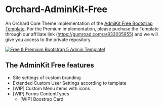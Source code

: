 # Orchard-AdminKit-Free
An Orchard Core Theme implementation of the [AdmiKit Free Bootstrap Template](https://gumroad.com/a/832035955). For the Premium implementation, please puchase the Template through our affiliate link (https://gumroad.com/a/832035955) and we will give you access to the private repository.

[![Free & Premium Bootstrap 5 Admin Template!](https://adminkit.io/static/d62b79d528df4b848c92b669cf8acf80/3b6a2/screenshot-900x600.jpg "Free & Premium Bootstrap 5 Admin Template")](https://gumroad.com/a/832035955)

## The AdminKit Free features
- Site settings of custom branding
- Extended Custom User Settings according to template
- [WIP] Custom Menu items with icons
- [WIP] Forms ContentTypes
  - [WIP] Boostrap Card
